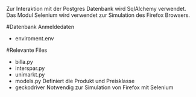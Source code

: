 Zur Interaktion mit der Postgres Datenbank wird SqlAlchemy verwendet.
Das Modul Selenium wird verwendet zur Simulation des Firefox Browsers.

#Datenbank Anmeldedaten
- enviroment.env

#Relevante Files
- billa.py
- interspar.py
- unimarkt.py
- models.py Definiert die Produkt und Preisklasse
- geckodriver Notwendig zur Simulation von Firefox mit Selenium


